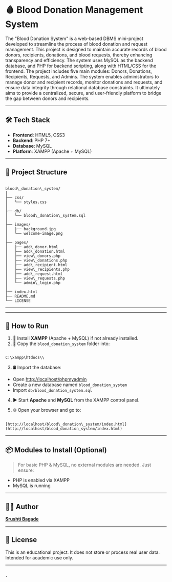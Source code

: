 
# 🩸 Blood Donation Management System
The "Blood Donation System" is a web-based DBMS mini-project developed to streamline the process of blood donation and request management. This project is designed to maintain accurate records of blood donors, recipients, donations, and blood requests, thereby enhancing transparency and efficiency. The system uses MySQL as the backend database, and PHP for backend scripting, along with HTML/CSS for the frontend. The project includes five main modules: Donors, Donations, Recipients, Requests, and Admins. The system enables administrators to manage donor and recipient records, monitor donations and requests, and ensure data integrity through relational database constraints. It ultimately aims to provide a centralized, secure, and user-friendly platform to bridge the gap between donors and recipients.

---

## 🛠️ Tech Stack

- **Frontend**: HTML5, CSS3
- **Backend**: PHP 7+
- **Database**: MySQL
- **Platform**: XAMPP (Apache + MySQL)

---

## 📁 Project Structure

```

blood\_donation\_system/
│
├── css/
│   └── styles.css
│
├── db/
│   └── blood\_donation\_system.sql
│
├── images/
│   ├── background.jpg
│   └── welcome-image.png
│
├── pages/
│   ├── add\_donor.html
│   ├── add\_donation.html
│   ├── view\_donors.php
│   ├── view\_donations.php
│   ├── add\_recipient.html
│   ├── view\_recipients.php
│   ├── add\_request.html
│   ├── view\_requests.php
│   └── admin\_login.php
│
├── index.html
├── README.md
└── LICENSE

```

---

---

## 🚀 How to Run

1. 🧰 Install **XAMPP** (Apache + MySQL) if not already installed.
2. 📁 Copy the `blood_donation_system` folder into:
```

C:\xampp\htdocs\\

```
3. 🛢️ Import the database:
- Open [http://localhost/phpmyadmin](http://localhost/phpmyadmin)
- Create a new database named `blood_donation_system`
- Import `db/blood_donation_system.sql`

4. ▶️ Start **Apache** and **MySQL** from the XAMPP control panel.

5. 🌐 Open your browser and go to:
```

[http://localhost/blood\_donation\_system/index.html](http://localhost/blood_donation_system/index.html)

```

---

## 📦 Modules to Install (Optional)

> For basic PHP & MySQL, no external modules are needed. Just ensure:
- PHP is enabled via XAMPP
- MySQL is running

---

## 🙋‍♀️ Author

[**Srushti Bagade** ](https://github.com/srushti-bagade/)

---

## 📄 License
This is an educational project. It does not store or process real user data. Intended for academic use only.


---

```

-
